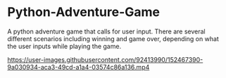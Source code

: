# Python-Adventure-Game
A python adventure game that calls for user input. There are several different scenarios including winning and game over, depending on what the user inputs while playing the game.  


https://user-images.githubusercontent.com/92413990/152467390-9a030934-aca3-49cd-a1a4-03574c86a136.mp4


